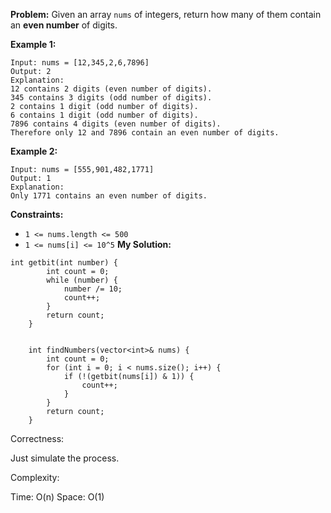 **Problem:**
Given an array `nums` of integers, return how many of them contain an **even number** of digits.

 

**Example 1:**

```
Input: nums = [12,345,2,6,7896]
Output: 2
Explanation: 
12 contains 2 digits (even number of digits). 
345 contains 3 digits (odd number of digits). 
2 contains 1 digit (odd number of digits). 
6 contains 1 digit (odd number of digits). 
7896 contains 4 digits (even number of digits). 
Therefore only 12 and 7896 contain an even number of digits.
```

**Example 2:**

```
Input: nums = [555,901,482,1771]
Output: 1 
Explanation: 
Only 1771 contains an even number of digits.
```

 

**Constraints:**

- `1 <= nums.length <= 500`
- `1 <= nums[i] <= 10^5`
**My Solution:**
```
int getbit(int number) {
        int count = 0;
        while (number) {
            number /= 10;
            count++;
        }
        return count;
    }
    
    
    int findNumbers(vector<int>& nums) {
        int count = 0;
        for (int i = 0; i < nums.size(); i++) {
            if (!(getbit(nums[i]) & 1)) {
                count++;
            }
        }
        return count;
    }
```
Correctness:

Just simulate the process.

Complexity:

Time: O(n)
Space: O(1)